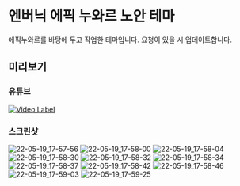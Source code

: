 # 엔버닉 에픽 누와르 노안 테마
에픽누와르를 바탕에 두고 작업한 테마입니다.
요청이 있을 시 업데이트합니다.

## 미리보기

### 유튜브
[![Video Label](http://img.youtube.com/vi/EiF515xftck/0.jpg)](https://youtu.be/EiF515xftck)

### 스크린샷
![22-05-19_17-57-56](https://user-images.githubusercontent.com/5210242/169256559-859322ae-e9de-4e56-abac-49f8e4447f59.png)
![22-05-19_17-58-00](https://user-images.githubusercontent.com/5210242/169256566-c3f659cc-cd69-46d7-8c8b-1185b3ba5d66.png)
![22-05-19_17-58-04](https://user-images.githubusercontent.com/5210242/169256570-77e819cd-f449-426e-9dd8-c8a18b5fd1ef.png)
![22-05-19_17-58-30](https://user-images.githubusercontent.com/5210242/169256573-df561a4f-689f-4f98-95d0-396a4361cf5d.png)
![22-05-19_17-58-32](https://user-images.githubusercontent.com/5210242/169256574-3927d55f-64aa-492c-8350-e80543679493.png)
![22-05-19_17-58-34](https://user-images.githubusercontent.com/5210242/169256576-174f4859-2c87-45c2-aaf1-35b2a6572e8a.png)
![22-05-19_17-58-37](https://user-images.githubusercontent.com/5210242/169256579-f0bcedee-713c-479a-af0c-71f9f7f59620.png)
![22-05-19_17-58-42](https://user-images.githubusercontent.com/5210242/169256582-10bebf67-f5be-4deb-8628-def19c2bfa25.png)
![22-05-19_17-58-46](https://user-images.githubusercontent.com/5210242/169256583-d38c6dc4-8519-4e17-bae0-c47a1ec0bbe8.png)
![22-05-19_17-59-03](https://user-images.githubusercontent.com/5210242/169256586-185d28ce-e0f7-4928-b07a-c3999ab7cef0.png)
![22-05-19_17-59-25](https://user-images.githubusercontent.com/5210242/169256589-5538d6e1-5c11-4c7f-a6dd-903fd31508ee.png)
